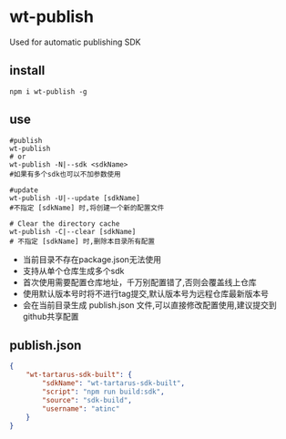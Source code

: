 # wt-publish

 Used for automatic publishing SDK

## install

```shell
npm i wt-publish -g
```

## use

```shell
#publish
wt-publish 
# or
wt-publish -N|--sdk <sdkName>
#如果有多个sdk也可以不加参数使用

#update
wt-publish -U|--update [sdkName]
#不指定 [sdkName] 时,将创建一个新的配置文件

# Clear the directory cache
wt-publish -C|--clear [sdkName]
# 不指定 [sdkName] 时,删除本目录所有配置
```
* 当前目录不存在package.json无法使用
* 支持从单个仓库生成多个sdk
* 首次使用需要配置仓库地址，千万别配置错了,否则会覆盖线上仓库
* 使用默认版本号时将不进行tag提交,默认版本号为远程仓库最新版本号
* 会在当前目录生成 publish.json 文件,可以直接修改配置使用,建议提交到github共享配置

## publish.json

```json
{
	"wt-tartarus-sdk-built": {
		"sdkName": "wt-tartarus-sdk-built",
		"script": "npm run build:sdk",
		"source": "sdk-build",
		"username": "atinc"
	}
}
```



 